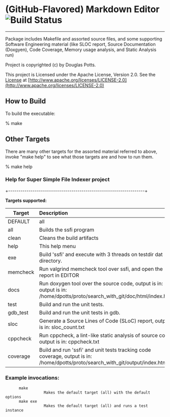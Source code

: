 # (GitHub-Flavored) Markdown Editor  ![Build Status](https://travis-ci.org/pottsdl/SimpleSearch.svg?branch=master)
------------------------------------------------------------------------------ 

Package includes Makefile and assorted source files, and some supporting Software
Engineering material (like SLOC report, Source Documentation (Doxgyen), Code
Coverage, Memory usage analysis, and Static Analysis run)


Project is copyrighted (c) by Douglas Potts.


This project is Licensed under the Apache License, Version 2.0.
See the [License](http://www.apache.org/licenses/LICENSE-2.0) at [http://www.apache.org/licenses/LICENSE-2.0](http://www.apache.org/licenses/LICENSE-2.0)


## How to Build
To build the executable:

  % make

## Other Targets
There are many other targets for the assorted material referred to above, invoke "make help" to see what those targets are and how to run them.

  % make help


### Help for Super Simple File Indexer project

+-------------------------------------------------------------------+

**Targets supported:**

|     Target       | Description
|  --------------- |:----------------------------------|
|     DEFAULT      | all
|     all          | Builds the ssfi program
|     clean        | Cleans the build artifacts
|     help         | This help menu
|     exe          | Build 'ssfi' and execute with 3 threads on testdir dat directory.
|     memcheck     | Run valgrind memcheck tool over ssfi, and open the report in EDITOR
|     docs         | Run doxygen tool over the source code, output is in:  output is in: /home/dpotts/proto/search_with_git/doc/html/index.html
|     test         | Build and run the unit tests.
|     gdb_test     | Build and run the unit tests in gdb.
|     sloc         | Generate a Source Lines of Code (SLoC) report, output is in: sloc_count.txt
|     cppcheck     | Run cppcheck, a lint-like static analysis of source code, output is in: cppcheck.txt
|     coverage     | Build and run 'ssfi' and unit tests tracking code coverage, output is in:  /home/dpotts/proto/search_with_git/output/index.html


### Example invocations:

```
      make
                 Makes the default target (all) with the default options
      make exe
                 Makes the default target (all) and runs a test instance
```
